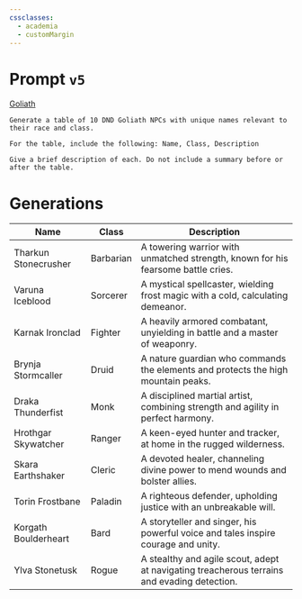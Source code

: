 ```yaml
---
cssclasses:
  - academia
  - customMargin
---
```

# Prompt ``v5``
[Goliath](file:///D:\Documents\Notes\DND\DND\Quartz\DM\Homebrew\Sapient\Goliath)
```
Generate a table of 10 DND Goliath NPCs with unique names relevant to their race and class.

For the table, include the following: Name, Class, Description

Give a brief description of each. Do not include a summary before or after the table.
```

# Generations

| Name                 | Class     | Description                                                                                 |
| -------------------- | --------- | ------------------------------------------------------------------------------------------- |
| Tharkun Stonecrusher | Barbarian | A towering warrior with unmatched strength, known for his fearsome battle cries.            |
| Varuna Iceblood      | Sorcerer  | A mystical spellcaster, wielding frost magic with a cold, calculating demeanor.             |
| Karnak Ironclad      | Fighter   | A heavily armored combatant, unyielding in battle and a master of weaponry.                 |
| Brynja Stormcaller   | Druid     | A nature guardian who commands the elements and protects the high mountain peaks.           |
| Draka Thunderfist    | Monk      | A disciplined martial artist, combining strength and agility in perfect harmony.            |
| Hrothgar Skywatcher  | Ranger    | A keen-eyed hunter and tracker, at home in the rugged wilderness.                           |
| Skara Earthshaker    | Cleric    | A devoted healer, channeling divine power to mend wounds and bolster allies.                |
| Torin Frostbane      | Paladin   | A righteous defender, upholding justice with an unbreakable will.                           |
| Korgath Boulderheart | Bard      | A storyteller and singer, his powerful voice and tales inspire courage and unity.           |
| Ylva Stonetusk       | Rogue     | A stealthy and agile scout, adept at navigating treacherous terrains and evading detection. |